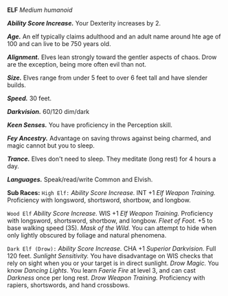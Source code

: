__**ELF**__
*Medium humanoid*

***Ability Score Increase.***
Your Dexterity increases by 2.

***Age.***
An elf typically claims adulthood and an adult name around hte age of 100 and can live to be 750 years old.

***Alignment.***
Elves lean strongly toward the gentler aspects of chaos. Drow are the exception, being more often evil than not.

***Size.***
Elves range from under 5 feet to over 6 feet tall and have slender builds.

***Speed.***
30 feet.

***Darkvision.***
60/120 dim/dark

***Keen Senses.***
You have proficiency in the Perception skill.

***Fey Ancestry.***
Advantage on saving throws against being charmed, and magic cannot but you to sleep.

***Trance.***
Elves don't need to sleep. They meditate (long rest) for 4 hours a day.

***Languages.***
Speak/read/write Common and Elvish. 

**Sub Races:**
`High Elf:`
*Ability Score Increase.* INT +1
*Elf Weapon Training.* Proficiency with longsword, shortsword, shortbow, and longbow.

`Wood Elf`
*Ability Score Increase.* WIS +1
*Elf Weapon Training.* Proficiency with longsword, shortsword, shortbow, and longbow.
*Fleet of Foot.* +5 to base walking speed (35). 
*Mask of the Wild.* You can attempt to hide when only lightly obscured by foliage and natural phenomena.

`Dark Elf (Drow):`
*Ability Score Increase.* CHA +1
*Superior Darkvision.* Full 120 feet.
*Sunlight Sensitivity.* You have disadvantage on WIS checks that rely on sight when you or your target is in direct sunlight. 
*Drow Magic.* You know *Dancing Lights*. You learn *Faerie Fire* at level 3, and can cast *Darkness* once per long rest.
*Drow Weapon Training.* Proficiency with rapiers, shortswords, and hand crossbows.